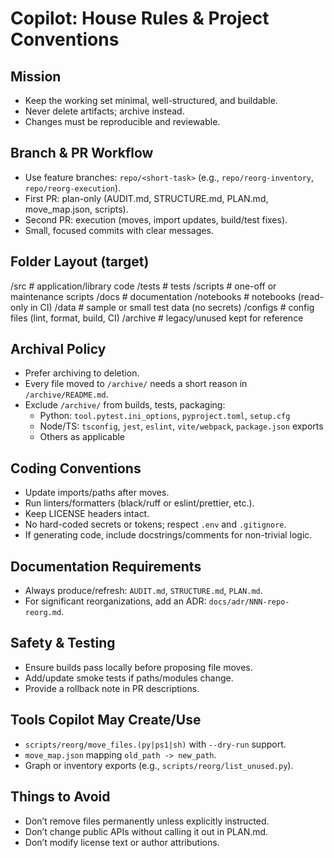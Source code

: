 # Copilot: House Rules & Project Conventions

## Mission
- Keep the working set minimal, well-structured, and buildable.
- Never delete artifacts; archive instead.
- Changes must be reproducible and reviewable.

## Branch & PR Workflow
- Use feature branches: `repo/<short-task>` (e.g., `repo/reorg-inventory`, `repo/reorg-execution`).
- First PR: plan-only (AUDIT.md, STRUCTURE.md, PLAN.md, move_map.json, scripts).
- Second PR: execution (moves, import updates, build/test fixes).
- Small, focused commits with clear messages.

## Folder Layout (target)
/src # application/library code
/tests # tests
/scripts # one-off or maintenance scripts
/docs # documentation
/notebooks # notebooks (read-only in CI)
/data # sample or small test data (no secrets)
/configs # config files (lint, format, build, CI)
/archive # legacy/unused kept for reference


## Archival Policy
- Prefer archiving to deletion.
- Every file moved to `/archive/` needs a short reason in `/archive/README.md`.
- Exclude `/archive/` from builds, tests, packaging:
  - Python: `tool.pytest.ini_options`, `pyproject.toml`, `setup.cfg`
  - Node/TS: `tsconfig`, `jest`, `eslint`, `vite/webpack`, `package.json` exports
  - Others as applicable

## Coding Conventions
- Update imports/paths after moves.
- Run linters/formatters (black/ruff or eslint/prettier, etc.).
- Keep LICENSE headers intact.
- No hard-coded secrets or tokens; respect `.env` and `.gitignore`.
- If generating code, include docstrings/comments for non-trivial logic.

## Documentation Requirements
- Always produce/refresh: `AUDIT.md`, `STRUCTURE.md`, `PLAN.md`.
- For significant reorganizations, add an ADR: `docs/adr/NNN-repo-reorg.md`.

## Safety & Testing
- Ensure builds pass locally before proposing file moves.
- Add/update smoke tests if paths/modules change.
- Provide a rollback note in PR descriptions.

## Tools Copilot May Create/Use
- `scripts/reorg/move_files.(py|ps1|sh)` with `--dry-run` support.
- `move_map.json` mapping `old_path -> new_path`.
- Graph or inventory exports (e.g., `scripts/reorg/list_unused.py`).

## Things to Avoid
- Don’t remove files permanently unless explicitly instructed.
- Don’t change public APIs without calling it out in PLAN.md.
- Don’t modify license text or author attributions.
